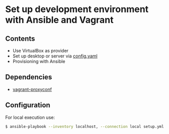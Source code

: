 # Set up development environment with Ansible and Vagrant

## Contents
* Use VirtualBox as provider
* Set up desktop or server via [config.yaml](config.yaml)
* Provisioning with Ansible

## Dependencies
* [vagrant-proxyconf](https://github.com/tmatilai/vagrant-proxyconf)

## Configuration
For local execution use:
```bash
$ ansible-playbook --inventory localhost, --connection local setup.yml
```

